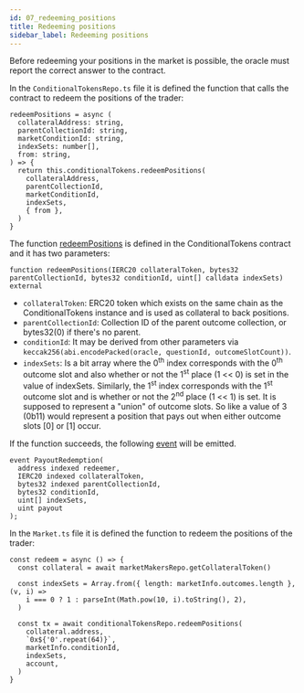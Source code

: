 ```yaml
---
id: 07_redeeming_positions
title: Redeeming positions
sidebar_label: Redeeming positions
---
```


Before redeeming your positions in the market is possible, the oracle must report the correct answer to the contract.

In the `ConditionalTokensRepo.ts` file it is defined the function that calls the contract to redeem the positions of the trader:
```
redeemPositions = async (
  collateralAddress: string,
  parentCollectionId: string,
  marketConditionId: string,
  indexSets: number[],
  from: string,
) => {
  return this.conditionalTokens.redeemPositions(
    collateralAddress,
    parentCollectionId,
    marketConditionId,
    indexSets,
    { from },
  )
}
```

The function [redeemPositions](https://github.com/gnosis/conditional-tokens-contracts/blob/master/contracts/ConditionalTokens.sol#L218) is defined in the ConditionalTokens contract and it has two parameters:
```
function redeemPositions(IERC20 collateralToken, bytes32 parentCollectionId, bytes32 conditionId, uint[] calldata indexSets) external
```
- `collateralToken`: ERC20 token which exists on the same chain as the ConditionalTokens instance and is used as collateral to back positions.
- `parentCollectionId`: Collection ID of the parent outcome collection, or bytes32(0) if there's no parent.
- `conditionId`: It may be derived from other parameters via ``keccak256(abi.encodePacked(oracle, questionId, outcomeSlotCount))``.
- `indexSets`: Is a bit array where the 0<sup>th</sup> index corresponds with the 0<sup>th</sup> outcome slot and also whether or not the 1<sup>st</sup> place (1 << 0) is set in the value of indexSets. Similarly, the 1<sup>st</sup> index corresponds with  the 1<sup>st</sup> outcome slot and is whether or not the 2<sup>nd</sup> place (1 << 1) is set. It is supposed to represent a "union" of outcome slots. So like a value of 3 (0b11) would represent a position that pays out when either outcome slots [0] or [1] occur.

If the function succeeds, the following [event](https://github.com/gnosis/conditional-tokens-contracts/blob/master/contracts/ConditionalTokens.sol#L46) will be emitted.
```
event PayoutRedemption(
  address indexed redeemer,
  IERC20 indexed collateralToken,
  bytes32 indexed parentCollectionId,
  bytes32 conditionId,
  uint[] indexSets,
  uint payout
);
```

In the `Market.ts` file it is defined the function to redeem the positions of the trader:
```
const redeem = async () => {
  const collateral = await marketMakersRepo.getCollateralToken()

  const indexSets = Array.from({ length: marketInfo.outcomes.length }, (v, i) =>
    i === 0 ? 1 : parseInt(Math.pow(10, i).toString(), 2),
  )

  const tx = await conditionalTokensRepo.redeemPositions(
    collateral.address,
    `0x${'0'.repeat(64)}`,
    marketInfo.conditionId,
    indexSets,
    account,
  )
}
```
